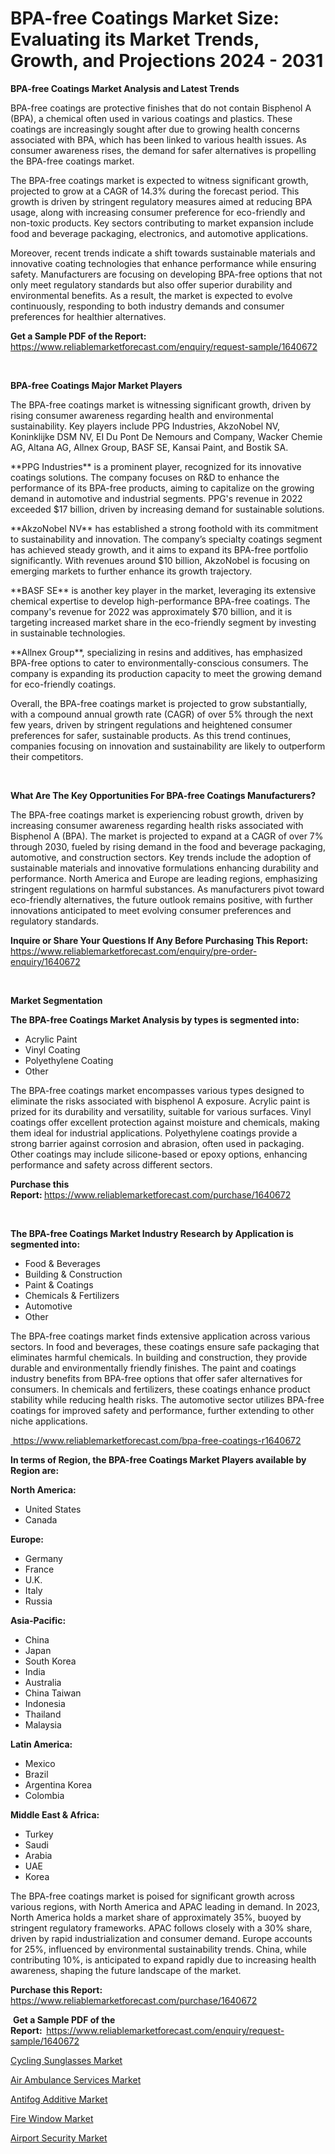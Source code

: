 <p><h1>BPA-free Coatings Market Size: Evaluating its Market Trends, Growth, and Projections 2024 - 2031</h1></p><p><strong>BPA-free Coatings Market Analysis and Latest Trends</strong></p>
<p><p>BPA-free coatings are protective finishes that do not contain Bisphenol A (BPA), a chemical often used in various coatings and plastics. These coatings are increasingly sought after due to growing health concerns associated with BPA, which has been linked to various health issues. As consumer awareness rises, the demand for safer alternatives is propelling the BPA-free coatings market.</p><p>The BPA-free coatings market is expected to witness significant growth, projected to grow at a CAGR of 14.3% during the forecast period. This growth is driven by stringent regulatory measures aimed at reducing BPA usage, along with increasing consumer preference for eco-friendly and non-toxic products. Key sectors contributing to market expansion include food and beverage packaging, electronics, and automotive applications.</p><p>Moreover, recent trends indicate a shift towards sustainable materials and innovative coating technologies that enhance performance while ensuring safety. Manufacturers are focusing on developing BPA-free options that not only meet regulatory standards but also offer superior durability and environmental benefits. As a result, the market is expected to evolve continuously, responding to both industry demands and consumer preferences for healthier alternatives.</p></p>
<p><strong>Get a Sample PDF of the Report:&nbsp;</strong> <a href="https://www.reliablemarketforecast.com/enquiry/request-sample/1640672?utm_campaign=1121&utm_medium=2&utm_source=Github&utm_content=ia&utm_term=25092024&utm_id=bpa-free-coatings">https://www.reliablemarketforecast.com/enquiry/request-sample/1640672</a></p>
<p>&nbsp;</p>
<p><strong>BPA-free Coatings Major Market Players</strong></p>
<p><p>The BPA-free coatings market is witnessing significant growth, driven by rising consumer awareness regarding health and environmental sustainability. Key players include PPG Industries, AkzoNobel NV, Koninklijke DSM NV, EI Du Pont De Nemours and Company, Wacker Chemie AG, Altana AG, Allnex Group, BASF SE, Kansai Paint, and Bostik SA.</p><p>**PPG Industries** is a prominent player, recognized for its innovative coatings solutions. The company focuses on R&D to enhance the performance of its BPA-free products, aiming to capitalize on the growing demand in automotive and industrial segments. PPG's revenue in 2022 exceeded $17 billion, driven by increasing demand for sustainable solutions.</p><p>**AkzoNobel NV** has established a strong foothold with its commitment to sustainability and innovation. The company’s specialty coatings segment has achieved steady growth, and it aims to expand its BPA-free portfolio significantly. With revenues around $10 billion, AkzoNobel is focusing on emerging markets to further enhance its growth trajectory.</p><p>**BASF SE** is another key player in the market, leveraging its extensive chemical expertise to develop high-performance BPA-free coatings. The company's revenue for 2022 was approximately $70 billion, and it is targeting increased market share in the eco-friendly segment by investing in sustainable technologies.</p><p>**Allnex Group**, specializing in resins and additives, has emphasized BPA-free options to cater to environmentally-conscious consumers. The company is expanding its production capacity to meet the growing demand for eco-friendly coatings.</p><p>Overall, the BPA-free coatings market is projected to grow substantially, with a compound annual growth rate (CAGR) of over 5% through the next few years, driven by stringent regulations and heightened consumer preferences for safer, sustainable products. As this trend continues, companies focusing on innovation and sustainability are likely to outperform their competitors.</p></p>
<p>&nbsp;</p>
<p><strong>What Are The Key Opportunities For BPA-free Coatings Manufacturers?</strong></p>
<p><p>The BPA-free coatings market is experiencing robust growth, driven by increasing consumer awareness regarding health risks associated with Bisphenol A (BPA). The market is projected to expand at a CAGR of over 7% through 2030, fueled by rising demand in the food and beverage packaging, automotive, and construction sectors. Key trends include the adoption of sustainable materials and innovative formulations enhancing durability and performance. North America and Europe are leading regions, emphasizing stringent regulations on harmful substances. As manufacturers pivot toward eco-friendly alternatives, the future outlook remains positive, with further innovations anticipated to meet evolving consumer preferences and regulatory standards.</p></p>
<p><strong>Inquire or Share Your Questions If Any Before Purchasing This Report:</strong> <a href="https://www.reliablemarketforecast.com/enquiry/pre-order-enquiry/1640672?utm_campaign=1121&utm_medium=2&utm_source=Github&utm_content=ia&utm_term=25092024&utm_id=bpa-free-coatings">https://www.reliablemarketforecast.com/enquiry/pre-order-enquiry/1640672</a></p>
<p>&nbsp;</p>
<p><strong>Market Segmentation</strong></p>
<p><strong>The BPA-free Coatings Market Analysis by types is segmented into:</strong></p>
<p><ul><li>Acrylic Paint</li><li>Vinyl Coating</li><li>Polyethylene Coating</li><li>Other</li></ul></p>
<p><p>The BPA-free coatings market encompasses various types designed to eliminate the risks associated with bisphenol A exposure. Acrylic paint is prized for its durability and versatility, suitable for various surfaces. Vinyl coatings offer excellent protection against moisture and chemicals, making them ideal for industrial applications. Polyethylene coatings provide a strong barrier against corrosion and abrasion, often used in packaging. Other coatings may include silicone-based or epoxy options, enhancing performance and safety across different sectors.</p></p>
<p><strong>Purchase this Report:&nbsp;</strong><a href="https://www.reliablemarketforecast.com/purchase/1640672?utm_campaign=1121&utm_medium=2&utm_source=Github&utm_content=ia&utm_term=25092024&utm_id=bpa-free-coatings">https://www.reliablemarketforecast.com/purchase/1640672</a></p>
<p>&nbsp;</p>
<p><strong>The BPA-free Coatings Market Industry Research by Application is segmented into:</strong></p>
<p><ul><li>Food & Beverages</li><li>Building & Construction</li><li>Paint & Coatings</li><li>Chemicals & Fertilizers</li><li>Automotive</li><li>Other</li></ul></p>
<p><p>The BPA-free coatings market finds extensive application across various sectors. In food and beverages, these coatings ensure safe packaging that eliminates harmful chemicals. In building and construction, they provide durable and environmentally friendly finishes. The paint and coatings industry benefits from BPA-free options that offer safer alternatives for consumers. In chemicals and fertilizers, these coatings enhance product stability while reducing health risks. The automotive sector utilizes BPA-free coatings for improved safety and performance, further extending to other niche applications.</p></p>
<p><a href="https://www.reliablemarketforecast.com/bpa-free-coatings-r1640672?utm_campaign=1121&utm_medium=2&utm_source=Github&utm_content=ia&utm_term=25092024&utm_id=bpa-free-coatings">&nbsp;https://www.reliablemarketforecast.com/bpa-free-coatings-r1640672</a></p>
<p><strong>In terms of Region, the BPA-free Coatings Market Players available by Region are:</strong></p>
<p>
    <p> <strong> North America: </strong>
        <ul>
            <li>United States</li>
            <li>Canada</li>
        </ul>
        </p> 
    <p> <strong> Europe: </strong>
        <ul>
            <li>Germany</li>
            <li>France</li>
            <li>U.K.</li>
            <li>Italy</li>
            <li>Russia</li>
        </ul>
        </p> 
    <p> <strong> Asia-Pacific: </strong>
        <ul>
            <li>China</li>
            <li>Japan</li>
            <li>South Korea</li>
            <li>India</li>
            <li>Australia</li>
            <li>China Taiwan</li>
            <li>Indonesia</li>
            <li>Thailand</li>
            <li>Malaysia</li>
        </ul>
        </p> 
    <p> <strong> Latin America: </strong>
        <ul>
            <li>Mexico</li>
            <li>Brazil</li>
            <li>Argentina Korea</li>
            <li>Colombia</li>
        </ul>
        </p> 
    <p> <strong> Middle East & Africa: </strong>
        <ul>
            <li>Turkey</li>
            <li>Saudi</li>
            <li>Arabia</li>
            <li>UAE</li>
            <li>Korea</li>
        </ul>
    </p>
    </p>
<p><p>The BPA-free coatings market is poised for significant growth across various regions, with North America and APAC leading in demand. In 2023, North America holds a market share of approximately 35%, buoyed by stringent regulatory frameworks. APAC follows closely with a 30% share, driven by rapid industrialization and consumer demand. Europe accounts for 25%, influenced by environmental sustainability trends. China, while contributing 10%, is anticipated to expand rapidly due to increasing health awareness, shaping the future landscape of the market.</p></p>
<p><strong>Purchase this Report: </strong><a href="https://www.reliablemarketforecast.com/purchase/1640672?utm_campaign=1121&utm_medium=2&utm_source=Github&utm_content=ia&utm_term=25092024&utm_id=bpa-free-coatings">https://www.reliablemarketforecast.com/purchase/1640672</a></p>
<p>&nbsp;<strong>Get a Sample PDF of the Report:&nbsp;&nbsp;</strong><a href="https://www.reliablemarketforecast.com/enquiry/request-sample/1640672?utm_campaign=1121&utm_medium=2&utm_source=Github&utm_content=ia&utm_term=25092024&utm_id=bpa-free-coatings">https://www.reliablemarketforecast.com/enquiry/request-sample/1640672</a></p>
<p><strong></strong></p>
<p><p><a href="https://issuu.com/reportprime-2/docs/cycling-sunglasses-market-size-2030_c1cfbc44d04533?utm_campaign=1121&utm_medium=2&utm_source=Github&utm_content=ia&utm_term=25092024&utm_id=bpa-free-coatings">Cycling Sunglasses Market</a></p><p><a href="https://www.linkedin.com/pulse/air-ambulance-services-market-essentials-key-players-demand-deyle?utm_campaign=1121&utm_medium=2&utm_source=Github&utm_content=ia&utm_term=25092024&utm_id=bpa-free-coatings">Air Ambulance Services Market</a></p><p><a href="https://github.com/mabutironaldo/Market-Research-Report-List-6/blob/main/antifog-additive-market.md?utm_campaign=1121&utm_medium=2&utm_source=Github&utm_content=ia&utm_term=25092024&utm_id=bpa-free-coatings">Antifog Additive Market</a></p><p><a href="https://issuu.com/reportprime-2/docs/fire-window-market-size-2030.pptx_42707619249518?utm_campaign=1121&utm_medium=2&utm_source=Github&utm_content=ia&utm_term=25092024&utm_id=bpa-free-coatings">Fire Window Market</a></p><p><a href="https://www.linkedin.com/pulse/strategic-roadmap-success-global-airport-security-market-tgele?trackingId=ra9Rum02SNucWCIqC2laug%3D%3D&utm_campaign=1121&utm_medium=2&utm_source=Github&utm_content=ia&utm_term=25092024&utm_id=bpa-free-coatings">Airport Security Market</a></p></p>